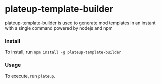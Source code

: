 # plateup-template-builder

plateup-template-builder is used to generate mod templates in an instant with a single command powered by nodejs and npm

### Install

To install, run `npm install -g plateup-template-builder`

### Usage

To execute, run `plateup`.